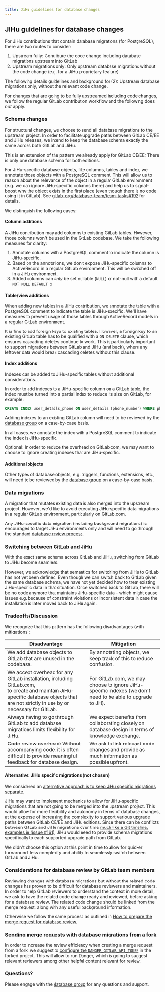 ```yaml
---
title: JiHu guidelines for database changes
---
```


## JiHu guidelines for database changes

For JiHu contributions that contain database migrations (for PostgreSQL), there are two routes to consider:

1. Upstream fully: Contribute the code change including database migrations upstream into GitLab
1. Upstream migrations only: Only upstream database migrations without the code change (e.g. for a JiHu proprietary feature)

The following details guidelines and background for (2): Upstream database migrations only, without the relevant code change.

For changes that are going to be fully upstreamed including code changes, we follow the regular GitLab contribution workflow and the following does *not* apply.

### Schema changes

For structural changes, we choose to send all database migrations to the upstream project. In order to facilitate upgrade paths between
GitLab CE/EE and JiHu releases, we intend to keep the database schema exactly the same across both GitLab and JiHu.

This is an extension of the pattern we already apply for GitLab CE/EE: There is only one database schema for both editions.

For JiHu-specific database objects, like columns, tables and index, we annotate those objects with a PostgreSQL comment. This will allow us to reason about the relevance
of the object in a regular GitLab environment (e.g. we can ignore JiHu-specific columns there) and help us to signal-boost why the object exists in the first place (even though there is no code using it in GitLab).
See [gitlab-org/database-team/team-tasks#192](https://gitlab.com/gitlab-org/database-team/team-tasks/-/issues/192) for details.

We distinguish the following cases:

#### Column additions

A JiHu contribution may add columns to existing GitLab tables. However, those columns won't be used in the GitLab codebase. We
take the following measures for clarity:

1. Annotate columns with a PostgreSQL comment to indicate the column is JiHu-specific.
1. Based on the annotations, we don't expose JiHu-specific columns to ActiveRecord in a regular GitLab environment. This will be switched off in a JiHu environment.
1. Added columns can *only* be set nullable (`NULL`) or not-null with a default `NOT NULL DEFAULT x`

#### Table/view additions

When adding new tables in a JiHu contribution, we annotate the table with a PostgreSQL comment to indicate the table is JiHu-specific. We'll have measures to prevent
usage of those tables through ActiveRecord models in a regular GitLab environment.

It is fine to add foreign keys to existing tables. However, a foreign key to an existing GitLab table has to be qualified with
a `ON DELETE` clause, which ensures cascading deletes continue to work. This is particularly important to support migrations between GitLab
and JiHu (and back), where any leftover data would break cascading deletes without this clause.

#### Index additions

Indexes can be added to JiHu-specific tables without additional considerations.

In order to add indexes to a JiHu-specific column on a GitLab table, the index must be turned into
a partial index to reduce its size on GitLab, for example:

```sql
CREATE INDEX user_details_phone ON user_details (phone_number) WHERE phone_number IS NOT NULL
```

Adding indexes to an existing GitLab column will need to be reviewed by the [database group](/handbook/engineering/infrastructure/core-platform/data_stores/database/) on a case-by-case basis.

In all cases, we annotate the index with a PostgreSQL comment to indicate the index is JiHu-specific.

Optional: In order to reduce the overhead on GitLab.com, we may want to choose to ignore creating indexes that are JiHu-specific.

#### Additional objects

Other types of database objects, e.g. triggers, functions, extensions, etc., will need to be reviewed by the [database group](/handbook/engineering/infrastructure/core-platform/data_stores/database/) on a case-by-case basis.

### Data migrations

A migration that mutates existing data is also merged into the upstream project. However, we'd like to avoid executing JiHu-specific data migrations in a regular GitLab environment, particularly on GitLab.com.

Any JiHu-specific data migration (including background migrations) is encouraged to target JiHu environments only and will need to go through the standard [database review process](https://docs.gitlab.com/ee/development/database_review.html).

### Switching between GitLab and JiHu

With the exact same schema across GitLab and JiHu, switching from GitLab to JiHu become seamless.

However, we acknowledge that semantics for switching from JiHu to GitLab has not yet been defined. Even though we can switch back to GitLab given the same database schema, we have not yet decided how to treat existing JiHu-specific data in that situation. Once switched back to GitLab, there will be no code anymore that maintains JiHu-specific data - which might cause issues e.g. because of constraint violations or inconsistent data in case the installation is later moved back to JiHu again.

### Tradeoffs/Discussion

We recognize that this pattern has the following disadvantages (with mitigations):

| Disadvantage | Mitigation |
|---|---|
| We add database objects to GitLab that are unused in the codebase. | By annotating objects, we keep track of this to reduce confusion. |
| We accept overhead for any GitLab installation, including GitLab.com,<br />to create and maintain JiHu-specific database objects that are not strictly in use by or necessary for GitLab. | For GitLab.com, we may choose to ignore JiHu-specific indexes (we don't need to be able to upgrade to JH). |
| Always having to go through GitLab to add database migrations limits flexibility for JiHu. | We expect benefits from collaborating closely on database design in terms of knowledge exchange. |
| Code review overhead: Without accompanying code, it is often difficult to provide meaningful feedback for database design. | We ask to link relevant code changes and provide as much information as possible upfront. |

#### Alternative: JiHu specific migrations (not chosen)

We considered an [alternative approach is to keep JiHu specific migrations separate](https://gitlab.com/gitlab-com/www-gitlab-com/-/merge_requests/90336).

JiHu may want to implement mechanics to allow for JiHu-specific migrations that are not going to be merged into the upstream project. This would allow for more flexibility and autonomy in terms
of database changes, at the expense of increasing the complexity to support various upgrade paths between GitLab CE/EE and JiHu editions. Since there can be conflicts between GitLab and JiHu migrations
over time [much like a Git timeline, examples in (issue #161)](https://gitlab.com/gitlab-jh/gitlab/-/issues/161]), JiHu would need to provide schema migrations specifically to each supported upgrade path from GitLab.

We didn't choose this option at this point in time to allow for quicker turnaround, less complexity and ability to seamlessly switch between GitLab and JiHu.

### Considerations for database review by GitLab team members

Reviewing changes with database migrations but without the related code changes has proven to be difficult for database reviewers and maintainers.
In order to help GitLab reviewers to understand the context in more detail, we ask to have the related code change ready and reviewed, before asking for a database review.
The related code change should be linked from the merge request, along with any useful background information.

Otherwise we follow the same process as outlined in [How to prepare the merge request for database review](https://docs.gitlab.com/ee/development/database_review.html#how-to-prepare-the-merge-request-for-a-database-review).

### Sending merge requests with database migrations from a fork

In order to increase the review efficiency when creating a merge request from a fork, we suggest to [configure the `DANGER_GITLAB_API_TOKEN`](https://docs.gitlab.com/ee/development/dangerbot.html#limitations) in the forked project. This will allow to run Danger, which is going to suggest relevant reviewers among other helpful content relevant for review.

### Questions?

Please engage with the [database group](/handbook/engineering/infrastructure/core-platform/data_stores/database/) for any questions and support.
